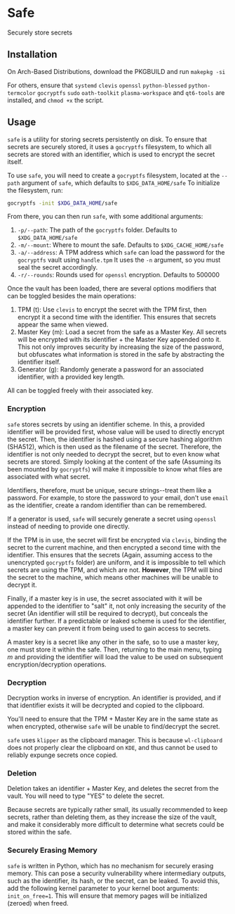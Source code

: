 # Safe

Securely store secrets

## Installation

On Arch-Based Distributions, download the PKGBUILD and run `makepkg -si`

For others, ensure that `systemd` `clevis` `openssl` `python-blessed` `python-termcolor` `gocryptfs` `sudo` `oath-toolkit` `plasma-workspace` and `qt6-tools` are installed, and `chmod +x` the script.

## Usage

`safe` is a utility for storing secrets persistently on disk. To ensure that secrets are securely stored, it uses a `gocryptfs` filesystem, to which all secrets are stored with an identifier, which is used to encrypt the secret itself.

To use `safe`, you will need to create a `gocryptfs` filesystem, located at the `--path` argument of `safe`, which defaults to `$XDG_DATA_HOME/safe` To initialize the filesystem, run:

```bash
gocryptfs -init $XDG_DATA_HOME/safe
```

From there, you can then run `safe`, with some additional arguments:

1. `-p/--path`: The path of the `gocryptfs` folder. Defaults to `$XDG_DATA_HOME/safe`
2. `-m/--mount`: Where to mount the safe. Defaults to `$XDG_CACHE_HOME/safe`
3. `-a/--address`: A TPM address which `safe` can load the password for the `gocryptfs` vault using `handle.tpm` It uses the `-n` argument, so you must seal the secret accordingly.
4. `-r/--rounds`: Rounds used for `openssl` encryption. Defaults to 500000

Once the vault has been loaded, there are several options modifiers that can be toggled besides the main operations:

1. TPM (t): Use `clevis` to encrypt the secret with the TPM first, then encrypt it a second time with the identifier. This ensures that secrets appear the same when viewed.
2. Master Key (m): Load a secret from the safe as a Master Key. All secrets will be encrypted with its identifier + the Master Key appended onto it. This not only improves security by increasing the size of the password, but obfuscates what information is stored in the safe by abstracting the identifier itself.
3. Generator (g): Randomly generate a password for an associated identifier, with a provided key length.

All can be toggled freely with their associated key.

### Encryption

`safe` stores secrets by using an identifier scheme. In this, a provided identifier will be provided first, whose value will be used to directly encrypt the secret. Then, the identifier is hashed using a secure hashing algorithm (SHA512), which is then used as the filename of the secret. Therefore, the identifier is not only needed to decrypt the secret, but to even know what secrets are stored. Simply looking at the content of the safe (Assuming its been mounted by `gocryptfs`) will make it impossible to know what files are associated with what secret.

Identifiers, therefore, must be unique, secure strings--treat them like a password. For example, to store the password to your email, don't use `email` as the identifier, create a random identifier than can be remembered. 

If a generator is used, `safe` will securely generate a secret using `openssl` instead of needing to provide one directly.

If the TPM is in use, the secret will first be encrypted via `clevis`, binding the secret to the current machine, and then encrypted a second time with the identifier. This ensures that the secrets (Again, assuming access to the unencrypted `gocryptfs` folder) are uniform, and it is impossible to tell which secrets are using the TPM, and which are not. **However**, the TPM will bind the secret to the machine, which means other machines will be unable to decrypt it.

Finally, if a master key is in use, the secret associated with it will be appended to the identifier to "salt" it, not only increasing the security of the secret (An identifier will still be required to decrypt), but conceals the identifier further. If a predictable or leaked scheme is used for the identifier, a master key can prevent it from being used to gain access to secrets.

A master key is a secret like any other in the safe, so to use a master key, one must store it within the safe. Then, returning to the main menu, typing *m* and providing the identifier will load the value to be used on subsequent encryption/decryption operations.

### Decryption

Decryption works in inverse of encryption. An identifier is provided, and if that identifier exists it will be decrypted and copied to the clipboard.

You'll need to ensure that the TPM + Master Key are in the same state as when encrypted, otherwise `safe` will be unable to find/decrypt the secret.

`safe` uses `klipper` as the clipboard manager. This is because `wl-clipboard` does not properly clear the clipboard on `KDE`, and thus cannot be used to reliably expunge secrets once copied.

### Deletion

Deletion takes an identifier + Master Key, and deletes the secret from the vault. You will need to type "YES" to delete the secret.

Because secrets are typically rather small, its usually recommended to keep secrets, rather than deleting them, as they increase the size of the vault, and make it considerably more difficult to determine what secrets could be stored within the safe. 

### Securely Erasing Memory

`safe` is written in Python, which has no mechanism for securely erasing memory. This can pose a security vulnerability where intermediary outputs, such as the identifier, its hash, or the secret, can be leaked. To avoid this, add the following kernel parameter to your kernel boot arguments: `init_on_free=1`. This will ensure that memory pages will be initialized (zeroed) when freed.